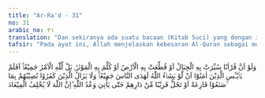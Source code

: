 ```yaml
---
title: "Ar-Ra'd - 31"
no: 31
arabic_no: ٣١
translation: "Dan sekiranya ada suatu bacaan (Kitab Suci) yang dengan itu gunung-gunung dapat digoncangkan, atau bumi jadi terbelah, atau orang yang sudah mati dapat berbicara, (itulah Al-Qur'an). Sebenarnya segala urusan itu milik Allah. Maka tidakkah orang-orang yang beriman mengetahui bahwa sekiranya Allah menghendaki (semua manusia beriman), tentu Allah memberi petunjuk kepada manusia semuanya. Dan orang-orang kafir senantiasa ditimpa bencana disebabkan perbuatan mereka sendiri atau bencana itu terjadi dekat tempat kediaman mereka, sampai datang janji Allah (penaklukkan Mekah). Sungguh, Allah tidak menyalahi janji."
tafsir: "Pada ayat ini, Allah menjelaskan kebesaran Al-Quran sebagai mukjizat Nabi Muhammad saw. Namun sebelumnya, ayat ini menjelaskan bahwa walaupun ada satu bacaan atau Kitab Suci yang dapat menyebabkan gunung-gunung dapat berjalan, bumi dapat terbelah, atau orang-orang yang telah mati dapat hidup kembali dan berbicara, tetap akan ada orang-orang yang tidak beriman.\n\nMaksud pernyataan di atas adalah bahwa Allah telah memberikan mukjizat kepada Nabi Musa, seperti gunung Tur dapat berjalan, dan batu dapat mengeluarkan mata air setelah dipukul dengan tongkatnya. Allah swt juga telah memberikan mukjizat kepada Nabi Isa, sehingga ia dapat menghidupkan kembali orang-orang yang telah mati. Kepada Nabi Muhammad, Allah telah memberikan mukjizat terbesar yaitu Al-Quran, mukjizat yang bersifat abadi dan tetap dapat dilihat sampai sekarang. Al-Quran mengandung bukti-bukti yang menunjukkan kebesaran kekuasaan Allah dan keindahan ciptaan-Nya. Selain itu, Al-Quran membawa hikmah-hikmah, hukum-hukum, dan peraturan-peraturan yang diperlukan manusia untuk mengatur kehidupan dalam berbagai bidang baik ekonomi, politik, sosial, dan sebagainya, yang menjamin kehidupan yang bahagia di dunia dan akhirat jika mereka mau memahami dan mengamalkannya. Dengan demikian, mereka akan tampil menjadi bangsa dan umat yang terbaik di bumi ini. \n\nMenurut ath-thabrani dari Ibnu Abbas bahwa ada sekelompok kaum musyrikin Mekah, antara lain Abu Jahal dan Abdullah bin Abi Umayyah, mengadakan pertemuan di belakang Kabah, dan mengutus seseorang untuk memanggil Rasulullah saw. Beliau lalu datang ke tempat mereka, dan Abdullah bin Abi Umayyah mengatakan kepadanya bahwa mereka akan bersedia menjadi pengikutnya apabila beliau dapat membuktikan ke-mukjizatan Al-Quran untuk memindahkan gunung-gunung yang berada di sekitar Mekah, sehingga tempat tersebut menjadi lapang dan bisa dijadikan sebagai lahan pertanian. Jika hal tersebut dapat dilakukan Rasulullah, barulah mereka percaya bahwa ia benar-benar nabi dan rasul. Mereka juga meminta kepada Rasulullah agar dapat menguasai angin dan menjadikannya sebagai kendaraan pulang pergi dari Mekah ke negeri Syam. Menurut mereka, ini akan membuktikan bahwa Muhammad betul-betul nabi dan rasul Allah seperti Nabi Sulaiman yang mampu menggunakan angin sebagai kendaraan. Selain itu, mereka juga meminta agar Muhammad saw menghidupkan kembali nenek moyangnya yang telah lama meninggal dunia, seperti Qushai bin Kilab atau siapa saja yang mereka inginkan di antara nenek moyang mereka yang sudah mati. Mereka akan menanyakan kepada orang yang dihidupkan itu apakah dakwah yang disampaikan Muhammad saw benar atau tidak. Menurut mereka, hal ini adalah untuk membuktikan bahwa Nabi Muhammad saw benar-benar nabi dan rasul Allah sebagaimana halnya Nabi Isa as yang dengan mukjizatnya dapat menghidupkan kembali orang-orang yang telah mati.\n\nAllah swt lalu menurunkan ayat di atas untuk menegaskan bahwa seandainya Allah mengabulkan apa-apa yang mereka minta itu menjadi bagian dari kemukjizatan Al-Quran, pasti hal itu dapat terjadi, karena semuanya berada di bawah kekuasaan-Nya. Akan tetapi, seandainya hal tersebut benar-benar dikabulkan, mereka tetap tidak akan beriman kepada Allah, Nabi Muhammad, dan Al-Quran yang merupakan mukjizatnya.\n\nNabi Muhammad sangat ingin agar mereka itu beriman, namun mereka itu tidak juga beriman, bahkan mengajukan permintaan yang beraneka ragam. Oleh karena itu dalam ayat ini, Allah swt memberikan hiburan kepadanya dengan menegaskan bahwa ia dan orang-orang mukmin harus betul-betul memahami bahwa jika Allah menghendaki semua manusia beriman, pastilah Allah memberi petunjuk kepada mereka semuanya. Selain itu, orang-orang mukmin harus meyakini pula bahwa orang-orang kafir itu senantiasa akan ditimpa bencana dan kemurkaan Allah karena kekafiran dan perbuatan buruk mereka. Bencana itu bisa terjadi di dekat tempat kediaman mereka, sehingga akhirnya datanglah apa yang dijanjikan Allah, yaitu kehancuran mereka sendiri.\n\nPada akhir ayat ini, Allah menegaskan bahwa janji Allah untuk menolong kaum Muslimin dan membinasakan orang-orang kafir pasti akan terjadi, karena Allah tidak akan menyalahi janji-Nya."
---
```


وَلَوْ اَنَّ قُرْاٰنًا سُيِّرَتْ بِهِ الْجِبَالُ اَوْ قُطِّعَتْ بِهِ الْاَرْضُ اَوْ كُلِّمَ بِهِ الْمَوْتٰىۗ بَلْ لِّلّٰهِ الْاَمْرُ جَمِيْعًاۗ اَفَلَمْ يَا۟يْـَٔسِ الَّذِيْنَ اٰمَنُوْٓا اَنْ لَّوْ يَشَاۤءُ اللّٰهُ لَهَدَى النَّاسَ جَمِيْعًاۗ وَلَا يَزَالُ الَّذِيْنَ كَفَرُوْا تُصِيْبُهُمْ بِمَا صَنَعُوْا قَارِعَةٌ اَوْ تَحُلُّ قَرِيْبًا مِّنْ دَارِهِمْ حَتّٰى يَأْتِيَ وَعْدُ اللّٰهِ ۗاِنَّ اللّٰهَ لَا يُخْلِفُ الْمِيْعَادَ ࣖ 
